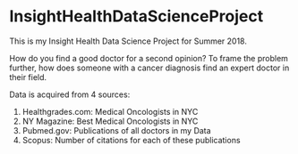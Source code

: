 # InsightHealthDataScienceProject
This is my Insight Health Data Science Project for Summer 2018.

How do you find a good doctor for a second opinion?
To frame the problem further, how does someone with a cancer diagnosis find an expert doctor in their field.

Data is acquired from 4 sources:
1. Healthgrades.com: Medical Oncologists in NYC
2. NY Magazine: Best Medical Oncologists in NYC
3. Pubmed.gov: Publications of all doctors in my Data
4. Scopus: Number of citations for each of these publications
